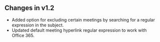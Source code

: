 Changes in v1.2
---------------

- Added option for excluding certain meetings by searching for a regular expression in the subject. 
- Updated default meeting hyperlink regular expression to work with Office 365.
